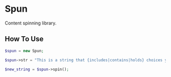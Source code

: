 Spun
=====

Content spinning library.

How To Use
-----

```php
$spun = new Spun;

$spun->str = "This is a string that {includes|contains|holds} choices you can spin.";

$new_string = $spun->spin();
```